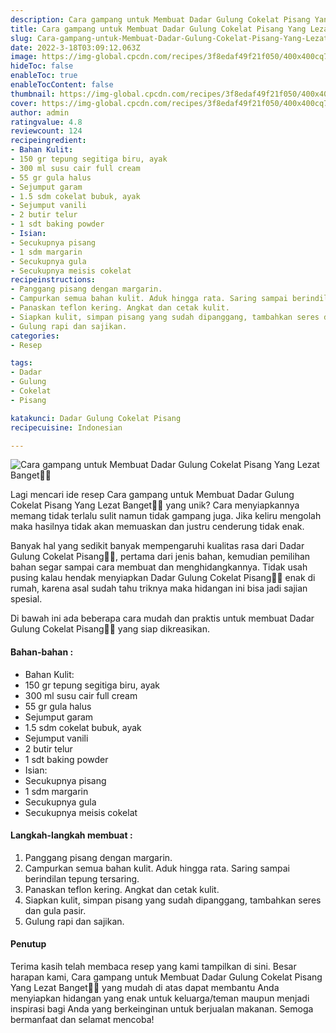 ```yaml
---
description: Cara gampang untuk Membuat Dadar Gulung Cokelat Pisang Yang Lezat Banget"
title: Cara gampang untuk Membuat Dadar Gulung Cokelat Pisang Yang Lezat Banget
slug: Cara-gampang-untuk-Membuat-Dadar-Gulung-Cokelat-Pisang-Yang-Lezat-Banget
date: 2022-3-18T03:09:12.063Z
image: https://img-global.cpcdn.com/recipes/3f8edaf49f21f050/400x400cq70/photo.jpg
hideToc: false
enableToc: true
enableTocContent: false
thumbnail: https://img-global.cpcdn.com/recipes/3f8edaf49f21f050/400x400cq70/photo.jpg
cover: https://img-global.cpcdn.com/recipes/3f8edaf49f21f050/400x400cq70/photo.jpg
author: admin
ratingvalue: 4.8
reviewcount: 124
recipeingredient:
- Bahan Kulit:
- 150 gr tepung segitiga biru, ayak
- 300 ml susu cair full cream
- 55 gr gula halus
- Sejumput garam
- 1.5 sdm cokelat bubuk, ayak
- Sejumput vanili
- 2 butir telur
- 1 sdt baking powder
- Isian:
- Secukupnya pisang
- 1 sdm margarin
- Secukupnya gula
- Secukupnya meisis cokelat
recipeinstructions:
- Panggang pisang dengan margarin.
- Campurkan semua bahan kulit. Aduk hingga rata. Saring sampai berindilan tepung tersaring.
- Panaskan teflon kering. Angkat dan cetak kulit.
- Siapkan kulit, simpan pisang yang sudah dipanggang, tambahkan seres dan gula pasir.
- Gulung rapi dan sajikan.
categories:
- Resep

tags:
- Dadar
- Gulung
- Cokelat
- Pisang

katakunci: Dadar Gulung Cokelat Pisang
recipecuisine: Indonesian

---
```


![Cara gampang untuk Membuat Dadar Gulung Cokelat Pisang Yang Lezat Banget👩‍🍳](https://img-global.cpcdn.com/recipes/3f8edaf49f21f050/400x400cq70/photo.jpg)

Lagi mencari ide resep Cara gampang untuk Membuat Dadar Gulung Cokelat Pisang Yang Lezat Banget👩‍🍳 yang unik? Cara menyiapkannya memang tidak terlalu sulit namun tidak gampang juga. Jika keliru mengolah maka hasilnya tidak akan memuaskan dan justru cenderung tidak enak.

Banyak hal yang sedikit banyak mempengaruhi kualitas rasa dari Dadar Gulung Cokelat Pisang👩‍🍳, pertama dari jenis bahan, kemudian pemilihan bahan segar sampai cara membuat dan menghidangkannya. Tidak usah pusing kalau hendak menyiapkan Dadar Gulung Cokelat Pisang👩‍🍳 enak di rumah, karena asal sudah tahu triknya maka hidangan ini bisa jadi sajian spesial.

Di bawah ini ada beberapa cara mudah dan praktis untuk membuat Dadar Gulung Cokelat Pisang👩‍🍳 yang siap dikreasikan.

<!--inarticleads1-->

#### Bahan-bahan :

- Bahan Kulit:
- 150 gr tepung segitiga biru, ayak
- 300 ml susu cair full cream
- 55 gr gula halus
- Sejumput garam
- 1.5 sdm cokelat bubuk, ayak
- Sejumput vanili
- 2 butir telur
- 1 sdt baking powder
- Isian:
- Secukupnya pisang
- 1 sdm margarin
- Secukupnya gula
- Secukupnya meisis cokelat

<!--inarticleads2-->

#### Langkah-langkah membuat :

1. Panggang pisang dengan margarin.
1. Campurkan semua bahan kulit. Aduk hingga rata. Saring sampai berindilan tepung tersaring.
1. Panaskan teflon kering. Angkat dan cetak kulit.
1. Siapkan kulit, simpan pisang yang sudah dipanggang, tambahkan seres dan gula pasir.
1. Gulung rapi dan sajikan.

#### Penutup

Terima kasih telah membaca resep yang kami tampilkan di sini. Besar harapan kami, Cara gampang untuk Membuat Dadar Gulung Cokelat Pisang Yang Lezat Banget👩‍🍳 yang mudah di atas dapat membantu Anda menyiapkan hidangan yang enak untuk keluarga/teman maupun menjadi inspirasi bagi Anda yang berkeinginan untuk berjualan makanan. Semoga bermanfaat dan selamat mencoba!
